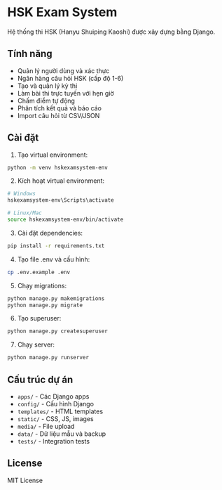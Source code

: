 # HSK Exam System

Hệ thống thi HSK (Hanyu Shuiping Kaoshi) được xây dựng bằng Django.

## Tính năng

- Quản lý người dùng và xác thực
- Ngân hàng câu hỏi HSK (cấp độ 1-6)
- Tạo và quản lý kỳ thi
- Làm bài thi trực tuyến với hẹn giờ
- Chấm điểm tự động
- Phân tích kết quả và báo cáo
- Import câu hỏi từ CSV/JSON

## Cài đặt

1. Tạo virtual environment:
```bash
python -m venv hskexamsystem-env
```

2. Kích hoạt virtual environment:
```bash
# Windows
hskexamsystem-env\Scripts\activate

# Linux/Mac
source hskexamsystem-env/bin/activate
```

3. Cài đặt dependencies:
```bash
pip install -r requirements.txt
```

4. Tạo file .env và cấu hình:
```bash
cp .env.example .env
```

5. Chạy migrations:
```bash
python manage.py makemigrations
python manage.py migrate
```

6. Tạo superuser:
```bash
python manage.py createsuperuser
```

7. Chạy server:
```bash
python manage.py runserver
```

## Cấu trúc dự án

- `apps/` - Các Django apps
- `config/` - Cấu hình Django
- `templates/` - HTML templates
- `static/` - CSS, JS, images
- `media/` - File upload
- `data/` - Dữ liệu mẫu và backup
- `tests/` - Integration tests

## License

MIT License
